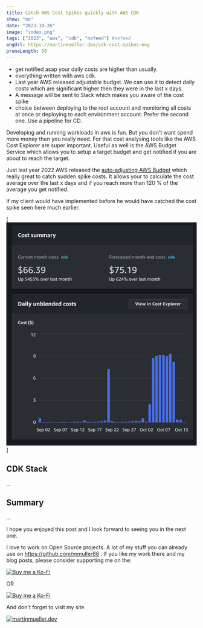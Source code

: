 ```yaml
---
title: Catch AWS Cost Spikes quickly with AWS CDK
show: "no"
date: "2023-10-26"
image: "index.png"  
tags: ["2023", "aws", "cdk", "nofeed"] #nofeed
engUrl: https://martinmueller.dev/cdk-cost-spikes-eng
pruneLength: 50
---
```


* get notified asap your daily costs are higher than usually.
* everything written with aws cdk.
* Last year AWS released adjustable budget. We can use it to detect daily costs which are significant higher then they were in the last x days.
* A message will be sent to Slack which makes you aware of the cost spike
* choice between deploying to the root account and monitoring all costs at once or deploying to each environment account. Prefer the second one. Use a pipeline for CD.

Developing and running workloads in aws is fun. But you don't want spend more money then you really need. For that cost analysing tools like the AWS Cost Explorer are super important. Useful as well is the AWS Budget Service which allows you to setup a target budget and get notified if you are about to reach the target.

Just last year 2022 AWS released the [auto-adjusting AWS Budget](https://aws.amazon.com/about-aws/whats-new/2022/02/auto-adjusting-budgets/) which really great to catch sudden spike costs. It allows your to calculate the cost average over the last x days and if you reach more than 120 % of the average you get notified.

If my client would have implemented before he would have catched the cost spike seen here much earlier.

[![cost-spikes](https://raw.githubusercontent.com/mmuller88/mmblog/master/content/cdk-cost-spikes/spike-costs.png)]

## CDK Stack

...


## Summary

...

I hope you enjoyed this post and I look forward to seeing you in the next one.

I love to work on Open Source projects. A lot of my stuff you can already use on <https://github.com/mmuller88> . If you like my work there and my blog posts, please consider supporting me on the:

[![Buy me a Ko-Fi](https://storage.ko-fi.com/cdn/useruploads/png_d554a01f-60f0-4969-94d1-7b69f3e28c2fcover.jpg?v=69a332f2-b808-4369-8ba3-dae0d1100dd4)](https://ko-fi.com/T6T1BR59W)

OR

[![Buy me a Ko-Fi](https://theastrologypodcast.com/wp-content/uploads/2015/06/become-my-patron-05.jpg)](https://www.patreon.com/bePatron?u=29010217)

And don't forget to visit my site

[![martinmueller.dev](https://martinmueller.dev/static/84caa5292a6d0c37c48ae280d04b5fa6/a7715/joint.jpg)](https://martinmueller.dev/resume)